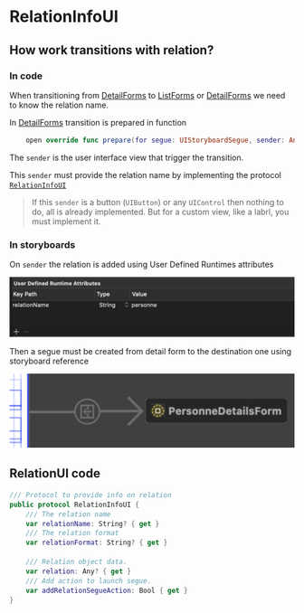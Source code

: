 # RelationInfoUI

## How work transitions with relation?

### In code

When transitioning from [DetailForms](DetailsForm.md) to [ListForms](ListForm.md) or [DetailForms](DetailsForm.md) we need to know the relation name.

In [DetailForms](DetailsForm.md) transition is prepared in function

```swift
    open override func prepare(for segue: UIStoryboardSegue, sender: Any?) {
```

The `sender` is the user interface view that trigger the transition.

This `sender` must provide the relation name by implementing the protocol [`RelationInfoUI`](#relationui-code)


> If this `sender` is a button (`UIButton`) or any `UIControl` then nothing to do, all is already implemented. But for a custom view, like a labrl, you must implement it.

### In storyboards

On `sender` the relation is added using User Defined Runtimes attributes

![User Defined Runtimes attributes](usra.png)

Then a segue must be created from detail form to the destination one using storyboard reference

![segue on detail form](segue_detail.png)


## RelationUI code

```swift
/// Protocol to provide info on relation
public protocol RelationInfoUI {
    /// The relation name
    var relationName: String? { get }
    /// The relation format
    var relationFormat: String? { get }

    /// Relation object data.
    var relation: Any? { get }
    /// Add action to launch segue.
    var addRelationSegueAction: Bool { get }
}
```
